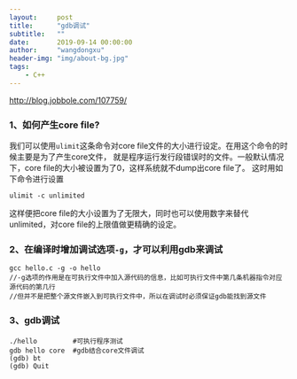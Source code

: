 ```yaml
---
layout:     post
title:      "gdb调试"
subtitle:   ""
date:       2019-09-14 00:00:00
author:     "wangdongxu"
header-img: "img/about-bg.jpg"
tags:
    - C++
---
```


http://blog.jobbole.com/107759/

### 1、如何产生core file?
我们可以使用`ulimit`这条命令对core file文件的大小进行设定。在用这个命令的时候主要是为了产生core文件，
就是程序运行发行段错误时的文件。一般默认情况下，core file的大小被设置为了0，这样系统就不dump出core file了。
这时用如下命令进行设置
    
    ulimit -c unlimited

这样便把core file的大小设置为了无限大，同时也可以使用数字来替代unlimited，对core file的上限值做更精确的设定。

### 2、在编译时增加调试选项`-g`，才可以利用gdb来调试
    gcc hello.c -g -o hello
    //-g选项的作用是在可执行文件中加入源代码的信息，比如可执行文件中第几条机器指令对应源代码的第几行
    //但并不是把整个源文件嵌入到可执行文件中，所以在调试时必须保证gdb能找到源文件

### 3、gdb调试

    ./hello         #可执行程序测试
    gdb hello core  #gdb结合core文件调试
    (gdb) bt
    (gdb) Quit